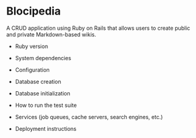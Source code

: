 # Blocipedia

A CRUD application using Ruby on Rails that allows users to create public and private Markdown-based wikis.

* Ruby version

* System dependencies

* Configuration

* Database creation

* Database initialization

* How to run the test suite

* Services (job queues, cache servers, search engines, etc.)

* Deployment instructions
